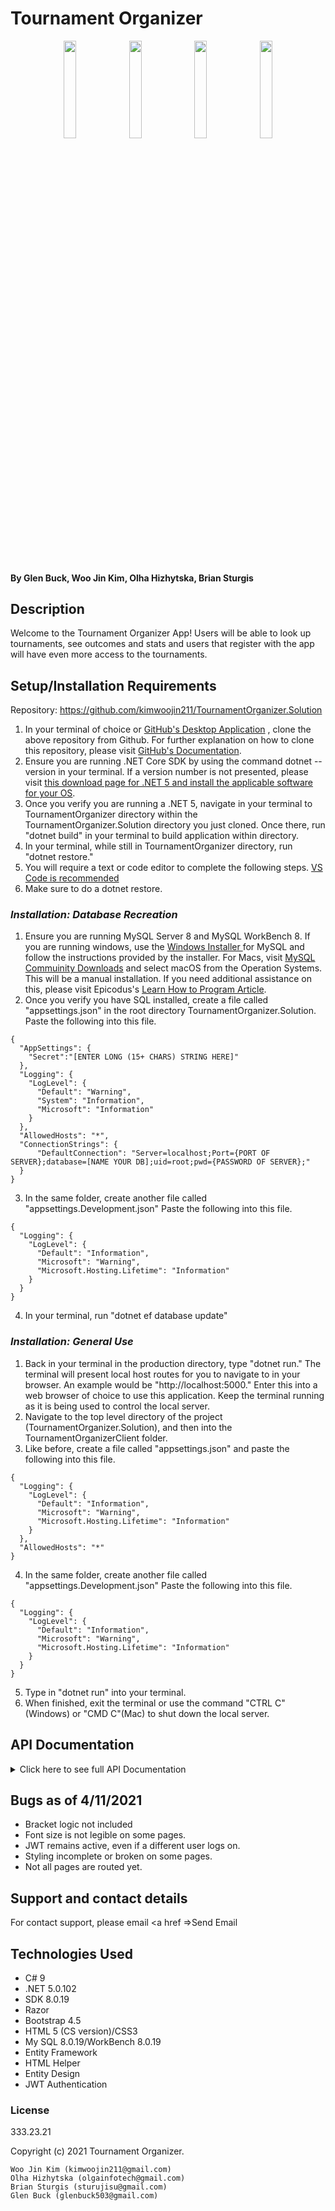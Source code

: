 # Tournament Organizer

<div align="center">
<img src="https://github.com/glenbuck503.png" width="20%" height="auto" >
<img src="https://github.com/kimwoojin211.png" width="20%" height="auto" >
<img src="https://github.com/OlgaHi.png" width="20%" height="auto" >
<img src="https://github.com/BrianSturgis.png" width="20%" height="auto" >


</div>
<br>
<br>
<br>

#### 

#### By Glen Buck, Woo Jin Kim, Olha Hizhytska, Brian Sturgis


## Description
Welcome to the Tournament Organizer App! Users will be able to look up tournaments, see outcomes and stats and users that register with the app will have even more access to the tournaments. 



## Setup/Installation Requirements

Repository: https://github.com/kimwoojin211/TournamentOrganizer.Solution
1. In your terminal of choice or [GitHub's Desktop Application](https://desktop.github.com/) , clone the above repository from Github. For further explanation on how to clone this repository, please visit [GitHub's Documentation](https://docs.github.com/en/github/using-git/which-remote-url-should-i-use).
2. Ensure you are running .NET Core SDK by using the command dotnet --version in your terminal. If a version number is not presented, please visit [this download page for .NET 5 and install the applicable software for your OS](https://dotnet.microsoft.com/download/dotnet/5.0). 
3. Once you verify you are running a .NET 5, navigate in your terminal to TournamentOrganizer directory within the TournamentOrganizer.Solution directory you just cloned. Once there, run "dotnet build" in your terminal to build application within directory. 
4. In your terminal, while still in TournamentOrganizer directory, run "dotnet restore."
5. You will require a text or code editor to complete the following steps. [VS Code is recommended](https://code.visualstudio.com/)
6. Make sure to do a dotnet restore.


### _Installation: Database Recreation_

1. Ensure you are running MySQL Server 8 and MySQL WorkBench 8. If you are running windows, use the [Windows Installer ](https://dev.mysql.com/downloads/installer/) for MySQL and follow the instructions provided by the installer. For Macs, visit [MySQL Commuinity Downloads](https://dev.mysql.com/downloads/mysql/) and select macOS from the Operation Systems. This will be a manual installation. If you need additional assistance on this, please visit Epicodus's [Learn How to Program Article](https://www.learnhowtoprogram.com/c-and-net/getting-started-with-c/installing-and-configuring-mysql).
2. Once you verify you have SQL installed, create a file called "appsettings.json" in the root directory TournamentOrganizer.Solution. Paste the following into this file.
```
{
  "AppSettings": {
    "Secret":"[ENTER LONG (15+ CHARS) STRING HERE]"
  },
  "Logging": {
    "LogLevel": {
      "Default": "Warning",
      "System": "Information", 
      "Microsoft": "Information"
    }
  },
  "AllowedHosts": "*",
  "ConnectionStrings": {
      "DefaultConnection": "Server=localhost;Port={PORT OF SERVER};database=[NAME YOUR DB];uid=root;pwd={PASSWORD OF SERVER};"
  }
}
```
3. In the same folder, create another file called "appsettings.Development.json" Paste the following into this file.
```
{
  "Logging": {
    "LogLevel": {
      "Default": "Information",
      "Microsoft": "Warning",
      "Microsoft.Hosting.Lifetime": "Information"
    }
  }
}
```
4. In your terminal, run "dotnet ef database update"
### _Installation: General Use_

1. Back in your terminal in the  production directory, type "dotnet run." The terminal will present local host routes for you to navigate to in your browser. An example would be "http://localhost:5000." Enter this into a web browser of choice to use this application. Keep the terminal running as it is being used to control the local server.
2. Navigate to the top level directory of the project (TournamentOrganizer.Solution), and then into the TournamentOrganizerClient folder.
3. Like before, create a file called "appsettings.json" and paste the following into this file.
```
{
  "Logging": {
    "LogLevel": {
      "Default": "Information",
      "Microsoft": "Warning", 
      "Microsoft.Hosting.Lifetime": "Information"
    }
  },
  "AllowedHosts": "*"
}
```
4. In the same folder, create another file called "appsettings.Development.json" Paste the following into this file.
```
{
  "Logging": {
    "LogLevel": {
      "Default": "Information",
      "Microsoft": "Warning",
      "Microsoft.Hosting.Lifetime": "Information"
    }
  }
}
```
5. Type in "dotnet run" into your terminal.
6. When finished, exit the terminal or use the command "CTRL C"(Windows) or "CMD C"(Mac) to shut down the local server.


##  API Documentation

<details>
<summary>Click here to see full API Documentation</summary>

# Version: 1.0
### <ul><li> **Base URL** </ul></li> 
```
http://localhost/5000 
or 
https://localhost/5001
```
### <ul><li> **HTTP Requests:** </ul></li>
<details>
<summary>Tournaments</summary>

```
GET /api/tournaments
POST /api/tournaments
GET /api/tournaments/{id}
PUT /api/tournaments/{id}
DELETE /api/tournaments/{id}
POST /api/tournaments/{id}/AddUser/{userId}
DELETE /api/tournaments/{id}/DeleteUser/{joinId}

```

### <ul><li>  **URL Parameters** </ul></li>

| Parameter | Type | Default | Required | Description |
| :---: | :---: | :---: | :---: | --- |
| userId | int | none | false | Return tournaments that user w/ userId# has registered for.| 


### Example Query
```
https://localhost:5000/api/Tournaments/?userId=135
```

### <ul><li> **Sample Response** </ul></li>

```
{
  {
    "tournamentId": 1,
    "name": "Battle of West Coast",
    "organizedBy": "Epi Codus",
    "location": "West Coast",
    "time": "2021-04-20T19:00:00",
    "category": "Game",
    "matches": [
        {
            "matchId": 1,
            "format": "First to 5",
            "category": "Game",
            "score": "1-1",
            "tournamentId": 1,
            "matchUsers": [user1, user2]
        }
    ],
    "tournamentUsers": [
      {
          "tournamentUserId": 1,
          "userId": 1,
          "tournamentId": 1
      },
      {
          "tournamentUserId": 2,
          "userId": 2,
          "tournamentId": 1
      }
    ]
  }
}
```
</details>

<details>
<summary>Matches</summary>

```
GET /api/matches
POST /api/matches
GET /api/matches/{id}
PUT /api/matches/{id}
DELETE /api/matches/{id}
POST /api/matches/{id}/AddUser/{userId}
DELETE /api/matches/{id}/DeleteUser/{joinId}

```
  
### <ul><li>  **URL Parameters** </ul></li>

| Parameter | Type | Default | Required | Description |
| :---: | :---: | :---: | :---: | --- |
| userId | int | none | false | Return matches that user w/ userId# has registered for.| 


### Example Query
```
https://localhost:5000/api/matches/?userId=135
```

### <ul><li> **Sample Response** </ul></li>

```
{
  "matchId": 235,
  "format": "First to 5",
  "category": "Game",
  "score": "1-1",
  "tournamentId": 1,
  "matchUsers": [
      {
          "matchUserId": 2,
          "userId": 1,
          "matchId": 2
      }
  ]
}
```
</details>

<details>
<summary>Users</summary>

```
GET /api/users
POST /api/users
POST /api/users/authenticate
GET /api/users/{id}
PUT /api/users/{id}
DELETE /api/users/{id}
POST /api/users/{id}/AddUser/{userId}
DELETE /api/users/{id}/DeleteUser/{joinId}

```


### Example Query
```
https://localhost:5000/api/users/2
```

### <ul><li> **Sample Response** </ul></li>

```
{
  "userId": 33,
  "Name": "First Last",
  "Username": "LasttoFirst",
  "Email": "fl@gmail.com",
  "Region": "West NA",
  "Password": "imthebest" 
  "Token": null
}
```
</details>

</details>

## Bugs as of 4/11/2021

- Bracket logic not included
- Font size is not legible on some pages.
- JWT remains active, even if a different user logs on.
- Styling incomplete or broken on some pages.
- Not all pages are routed yet.


## Support and contact details

For contact support, please email  <a href =>Send Email</a>

## Technologies Used

- C# 9
- .NET 5.0.102
- SDK 8.0.19
- Razor
- Bootstrap 4.5
- HTML 5 (CS version)/CSS3
- My SQL 8.0.19/WorkBench 8.0.19
- Entity Framework
- HTML Helper
- Entity Design
- JWT Authentication


### License

333.23.21

Copyright (c) 2021 Tournament Organizer.
```
Woo Jin Kim (kimwoojin211@gmail.com)
Olha Hizhytska (olgainfotech@gmail.com)
Brian Sturgis (sturujisu@gmail.com)
Glen Buck (glenbuck503@gmail.com)
```

